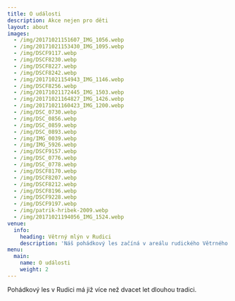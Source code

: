 ```yaml
---
title: O události
description: Akce nejen pro děti
layout: about
images:
  - /img/20171021151607_IMG_1056.webp
  - /img/20171021153430_IMG_1095.webp
  - /img/DSCF9117.webp
  - /img/DSCF8230.webp
  - /img/DSCF8227.webp
  - /img/DSCF8242.webp
  - /img/20171021154943_IMG_1146.webp
  - /img/DSCF8256.webp
  - /img/20171021172445_IMG_1503.webp
  - /img/20171021164827_IMG_1426.webp
  - /img/20171021160423_IMG_1200.webp
  - /img/DSC_0730.webp
  - /img/DSC_0856.webp
  - /img/DSC_0859.webp
  - /img/DSC_0893.webp
  - /img/IMG_0039.webp
  - /img/IMG_5926.webp
  - /img/DSCF9157.webp
  - /img/DSC_0776.webp
  - /img/DSC_0778.webp
  - /img/DSCF8170.webp
  - /img/DSCF8207.webp
  - /img/DSCF8212.webp
  - /img/DSCF8196.webp
  - /img/DSCF9228.webp
  - /img/DSCF9197.webp
  - /img/patrik-hribek-2009.webp
  - /img/20171021194056_IMG_1524.webp
venue:
  info:
    heading: Větrný mlýn v Rudici
    description: 'Náš pohádkový les začíná v areálu rudického Větrného mlýna, mnoha turisty obdivovanou historickou památkou, kde zároveň i končí. Nepsanou tradicí je, že děti v cíli dostanou buřt, který si na ohni později opékají.'
menu:
  main:
    name: O události
    weight: 2
---
```


Pohádkový les v Rudici má již více než dvacet let dlouhou tradici.